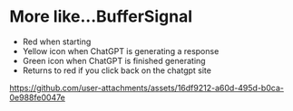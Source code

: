 # More like...BufferSignal
- Red when starting
- Yellow icon when ChatGPT is generating a response
- Green icon when ChatGPT is finished generating
- Returns to red if you click back on the chatgpt site


https://github.com/user-attachments/assets/16df9212-a60d-495d-b0ca-0e988fe0047e


